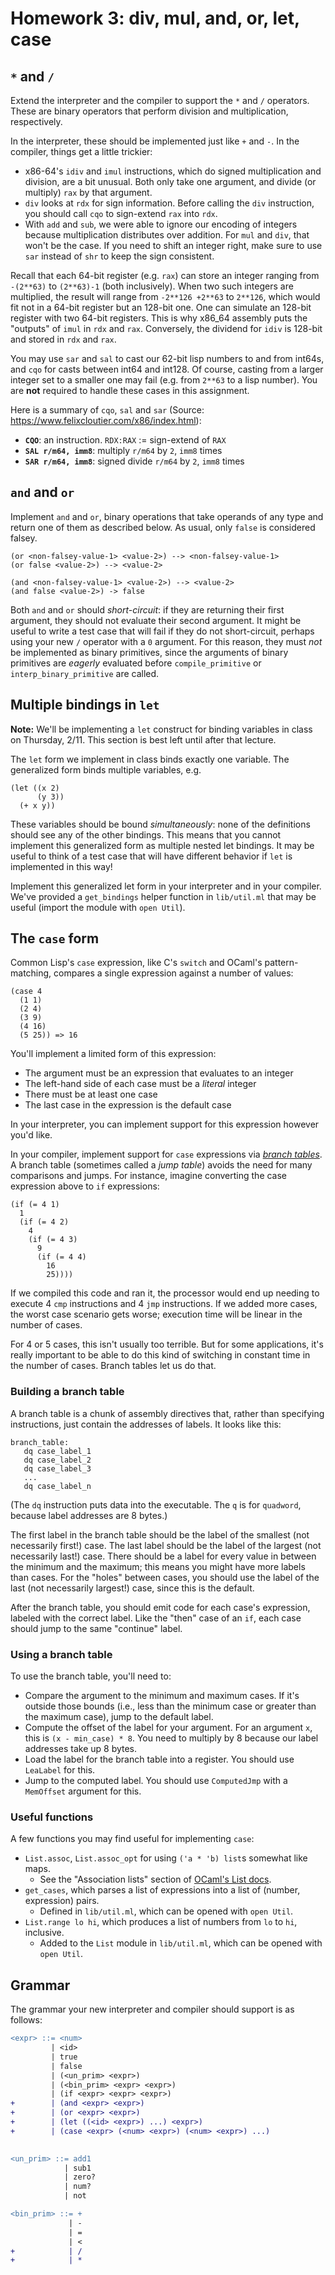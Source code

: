# Homework 3: div, mul, and, or, let, case

## `*` and `/`

Extend the interpreter and the compiler to support the `*` and `/`
operators. These are binary operators that perform division and multiplication,
respectively.

In the interpreter, these should be implemented just like `+` and `-`. In the
compiler, things get a little trickier:

- x86-64's `idiv` and `imul` instructions, which do signed multiplication and
  division, are a bit unusual. Both only take one argument, and divide (or
  multiply) `rax` by that argument.
- `div` looks at `rdx` for sign information. Before calling the `div`
  instruction, you should call `cqo` to sign-extend `rax` into `rdx`.
- With `add` and `sub`, we were able to ignore our encoding of integers because
  multiplication distributes over addition. For `mul` and `div`, that won't be
  the case. If you need to shift an integer right, make sure to use `sar`
  instead of `shr` to keep the sign consistent.

Recall that each 64-bit register (e.g. `rax`) can store an integer ranging from 
`-(2**63)` to `(2**63)-1` (both inclusively). When two such integers are
multiplied, the result will range from `-2**126 +2**63` to `2**126`, which 
would fit not in a 64-bit register but an 128-bit one. One can simulate an 
128-bit register with two 64-bit registers. This is why x86_64 assembly puts 
the "outputs" of `imul` in `rdx` and `rax`. Conversely, the dividend for `idiv`
is 128-bit and stored in `rdx` and `rax`.

You may use `sar` and `sal` to cast our 62-bit lisp numbers to and from int64s,
and `cqo` for casts between int64 and int128. Of course, casting from a larger 
integer set to a smaller one may fail (e.g. from `2**63` to a lisp number). You 
are __not__ required to handle these cases in this assignment.


Here is a summary of `cqo`, `sal` and `sar`
(Source: https://www.felixcloutier.com/x86/index.html):

- __`CQO`__: an instruction. `RDX:RAX` := sign-extend of `RAX`
- __`SAL r/m64, imm8`__: multiply `r/m64` by `2`, `imm8` times
- __`SAR r/m64, imm8`__: signed divide `r/m64` by `2`, `imm8` times



## `and` and `or`

Implement `and` and `or`, binary operations that take operands of any type and
return one of them as described below. As usual, only `false` is considered falsey.

```
(or <non-falsey-value-1> <value-2>) --> <non-falsey-value-1>
(or false <value-2>) --> <value-2>

(and <non-falsey-value-1> <value-2>) --> <value-2>
(and false <value-2>) -> false
```
  
Both `and` and `or` should *short-circuit*: if they are returning their first
argument, they should not evaluate their second argument. It might be useful to
write a test case that will fail if they do not short-circuit, perhaps using
your new `/` operator with a `0` argument. For this reason, they must *not*
be implemented as binary primitives, since the arguments of binary primitives
are *eagerly* evaluated before `compile_primitive` or `interp_binary_primitive`
are called.

## Multiple bindings in `let`

**Note:** We'll be implementing a `let` construct for binding variables in class
on Thursday, 2/11. This section is best left until after that lecture.

The `let` form we implement in class binds exactly one variable. The
generalized form binds multiple variables, e.g.

```
(let ((x 2)
      (y 3))
  (+ x y))
```

These variables should be bound *simultaneously*: none of the definitions should
see any of the other bindings. This means that you cannot implement this
generalized form as multiple nested let bindings. It may be useful to think of a
test case that will have different behavior if `let` is implemented in this way!

Implement this generalized let form in your interpreter and in your
compiler. We've provided a `get_bindings` helper function in `lib/util.ml` that
may be useful (import the module with `open Util`).

## The `case` form

Common Lisp's `case` expression, like C's `switch` and OCaml's pattern-matching,
compares a single expression against a number of values:

```
(case 4
  (1 1)
  (2 4)
  (3 9)
  (4 16)
  (5 25)) => 16
```


You'll implement a limited form of this expression:
- The argument must be an expression that evaluates to an integer
- The left-hand side of each case must be a *literal* integer
- There must be at least one case
- The last case in the expression is the default case

In your interpreter, you can implement support for this expression however you'd like.

In your compiler, implement support for `case` expressions via [*branch
tables*](https://en.wikipedia.org/wiki/Branch_table). A branch table (sometimes
called a *jump table*) avoids the need for many comparisons and jumps. For
instance, imagine converting the case expression above to `if` expressions:

```
(if (= 4 1)
  1
  (if (= 4 2)
    4
    (if (= 4 3)
      9
      (if (= 4 4)
        16
        25))))
```

If we compiled this code and ran it, the processor would end up needing to
execute 4 `cmp` instructions and 4 `jmp` instructions. If we added more cases,
the worst case scenario gets worse; execution time will be linear in the number
of cases.

For 4 or 5 cases, this isn't usually too terrible. But for some applications,
it's really important to be able to do this kind of switching in constant time
in the number of cases. Branch tables let us do that.


### Building a branch table

A branch table is a chunk of assembly directives that, rather than specifying
instructions, just contain the addresses of labels. It looks like this:

```
branch_table:
   dq case_label_1
   dq case_label_2
   dq case_label_3
   ...
   dq case_label_n
```

(The `dq` instruction puts data into the executable. The `q` is for `quadword`,
because label addresses are 8 bytes.)

The first label in the branch table should be the label of the smallest (not
necessarily first!) case. The last label should be the label of the largest (not
necessarily last!) case. There should be a label for every value in between the
minimum and the maximum; this means you might have more labels than cases. For
the "holes" between cases, you should use the label of the last (not necessarily
largest!) case, since this is the default.

After the branch table, you should emit code for each case's expression, labeled
with the correct label. Like the "then" case of an `if`, each case should jump
to the same "continue" label.

### Using a branch table

To use the branch table, you'll need to:

- Compare the argument to the minimum and maximum cases. If it's outside those
  bounds (i.e., less than the minimum case or greater than the maximum case),
  jump to the default label.
- Compute the offset of the label for your argument. For an argument `x`, this
  is `(x - min_case) * 8`. You need to multiply by 8 because our label addresses
  take up 8 bytes.
- Load the label for the branch table into a register. You should use `LeaLabel`
  for this.
- Jump to the computed label. You should use `ComputedJmp` with a `MemOffset`
  argument for this.

### Useful functions

A few functions you may find useful for implementing `case`:

-   `List.assoc`, `List.assoc_opt` for using `('a * 'b) list`s somewhat like maps.
    -   See the "Association lists" section of [OCaml's List docs](https://caml.inria.fr/pub/docs/manual-ocaml/libref/List.html).
-   `get_cases`, which parses a list of expressions into a list of (number, expression) pairs.
    -   Defined in `lib/util.ml`, which can be opened with `open Util`.
-   `List.range lo hi`, which produces a list of numbers from `lo` to `hi`, inclusive.
    -   Added to the `List` module in `lib/util.ml`, which can be opened with `open Util`.

## Grammar
The grammar your new interpreter and compiler should support is as follows:
```diff
<expr> ::= <num>
         | <id>
         | true
         | false
         | (<un_prim> <expr>)
         | (<bin_prim> <expr> <expr>)
         | (if <expr> <expr> <expr>)
+        | (and <expr> <expr>)
+        | (or <expr> <expr>)
+        | (let ((<id> <expr>) ...) <expr>)
+        | (case <expr> (<num> <expr>) (<num> <expr>) ...)
         

<un_prim> ::= add1
            | sub1
            | zero?
            | num?
            | not

<bin_prim> ::= +
             | -
             | =
             | <
+            | /
+            | *
```

